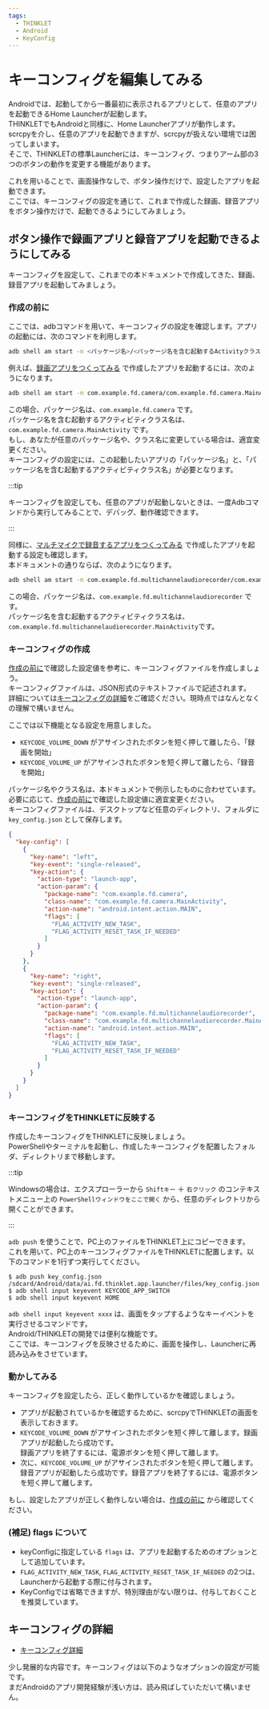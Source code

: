 ```yaml
---
tags:
  - THINKLET
  - Android
  - KeyConfig
---
```


# キーコンフィグを編集してみる
Androidでは、起動してから一番最初に表示されるアプリとして、任意のアプリを起動できるHome Launcherが起動します。  
THINKLETでもAndroidと同様に、Home Launcherアプリが動作します。  
scrcpyを介し、任意のアプリを起動できますが、scrcpyが扱えない環境では困ってしまいます。  
そこで、THINKLETの標準Launcherには、キーコンフィグ、つまりアーム部の3つのボタンの動作を変更する機能があります。

これを用いることで、画面操作なしで、ボタン操作だけで、設定したアプリを起動できます。  
ここでは、キーコンフィグの設定を通じて、これまで作成した録画、録音アプリをボタン操作だけで、起動できるようにしてみましょう。

## ボタン操作で録画アプリと録音アプリを起動できるようにしてみる
キーコンフィグを設定して、これまでの本ドキュメントで作成してきた、録画、録音アプリを起動してみましょう。
### 作成の前に
ここでは、adbコマンドを用いて、キーコンフィグの設定を確認します。アプリの起動には、次のコマンドを利用します。

  ```bash
  adb shell am start -n <パッケージ名>/<パッケージ名を含む起動するActivityクラス名>
  ```

例えば、[録画アプリをつくってみる](./4_buildRecord.md) で作成したアプリを起動するには、次のようになります。

  ```bash
  adb shell am start -n com.example.fd.camera/com.example.fd.camera.MainActivity
  ```

この場合、パッケージ名は、`com.example.fd.camera` です。  
パッケージ名を含む起動するアクティビティクラス名は、 `com.example.fd.camera.MainActivity` です。  
もし、あなたが任意のパッケージ名や、クラス名に変更している場合は、適宜変更ください。  
キーコンフィグの設定には、この起動したいアプリの「パッケージ名」と、「パッケージ名を含む起動するアクティビティクラス名」が必要となります。

:::tip

キーコンフィグを設定しても、任意のアプリが起動しないときは、一度Adbコマンドから実行してみることで、デバッグ、動作確認できます。

:::

同様に、[マルチマイクで録音するアプリをつくってみる](./5_buildMultiMic.md) で作成したアプリを起動する設定も確認します。  
本ドキュメントの通りならば、次のようになります。

  ```bash
  adb shell am start -n com.example.fd.multichannelaudiorecorder/com.example.fd.multichannelaudiorecorder.MainActivity
  ```

この場合、パッケージ名は、`com.example.fd.multichannelaudiorecorder` です。  
パッケージ名を含む起動するアクティビティクラス名は、 `com.example.fd.multichannelaudiorecorder.MainActivity`です。

### キーコンフィグの作成
[作成の前に](#作成の前に)で確認した設定値を参考に、キーコンフィグファイルを作成しましょう。  
キーコンフィグファイルは、JSON形式のテキストファイルで記述されます。  
詳細については[キーコンフィグの詳細](#キーコンフィグの詳細)をご確認ください。現時点ではなんとなくの理解で構いません。

ここでは以下機能となる設定を用意しました。
- `KEYCODE_VOLUME_DOWN` がアサインされたボタンを短く押して離したら、「録画を開始」
- `KEYCODE_VOLUME_UP` がアサインされたボタンを短く押して離したら、「録音を開始」

パッケージ名やクラス名は、本ドキュメントで例示したものに合わせています。  
必要に応じて、[作成の前に](#作成の前に)で確認した設定値に適宜変更ください。  
キーコンフィグファイルは、デスクトップなど任意のディレクトリ、フォルダに `key_config.json` として保存します。

  ```json
  {
    "key-config": [
      {
        "key-name": "left",
        "key-event": "single-released",
        "key-action": {
          "action-type": "launch-app",
          "action-param": {
            "package-name": "com.example.fd.camera",
            "class-name": "com.example.fd.camera.MainActivity",
            "action-name": "android.intent.action.MAIN",
            "flags": [
              "FLAG_ACTIVITY_NEW_TASK",
              "FLAG_ACTIVITY_RESET_TASK_IF_NEEDED"
            ]
          }
        }
      },
      {
        "key-name": "right",
        "key-event": "single-released",
        "key-action": {
          "action-type": "launch-app",
          "action-param": {
            "package-name": "com.example.fd.multichannelaudiorecorder",
            "class-name": "com.example.fd.multichannelaudiorecorder.MainActivity",
            "action-name": "android.intent.action.MAIN",
            "flags": [
              "FLAG_ACTIVITY_NEW_TASK",
              "FLAG_ACTIVITY_RESET_TASK_IF_NEEDED"
            ]
          }
        }
      }
    ]
  }
  ```

### キーコンフィグをTHINKLETに反映する
作成したキーコンフィグをTHINKLETに反映しましょう。  
PowerShellやターミナルを起動し、作成したキーコンフィグを配置したフォルダ、ディレクトリまで移動します。

:::tip

Windowsの場合は、エクスプローラーから `Shiftキー` ＋ `右クリック` 
のコンテキストメニュー上の `PowerShellウィンドウをここで開く` から、任意のディレクトリから開くことができます。

:::

`adb push` を使うことで、PC上のファイルをTHINKLET上にコピーできます。  
これを用いて、PC上のキーコンフィグファイルをTHINKLETに配置します。以下のコマンドを1行ずつ実行してください。

  ```
  $ adb push key_config.json /sdcard/Android/data/ai.fd.thinklet.app.launcher/files/key_config.json
  $ adb shell input keyevent KEYCODE_APP_SWITCH
  $ adb shell input keyevent HOME
  ```

`adb shell input keyevent xxxx` は、画面をタップするようなキーイベントを実行させるコマンドです。  
Android/THINKLETの開発では便利な機能です。     
ここでは、キーコンフィグを反映させるために、画面を操作し、Launcherに再読み込みをさせています。
### 動かしてみる
キーコンフィグを設定したら、正しく動作しているかを確認しましょう。
- アプリが起動されているかを確認するために、scrcpyでTHINKLETの画面を表示しておきます。
- `KEYCODE_VOLUME_DOWN` がアサインされたボタンを短く押して離します。録画アプリが起動したら成功です。  
録画アプリを終了するには、電源ボタンを短く押して離します。
- 次に、`KEYCODE_VOLUME_UP` がアサインされたボタンを短く押して離します。  
録音アプリが起動したら成功です。録音アプリを終了するには、電源ボタンを短く押して離します。

もし、設定したアプリが正しく動作しない場合は、[作成の前に](#作成の前に) から確認してください。

### (補足) flags について
- keyConfigに指定している `flags` は、アプリを起動するためのオプションとして追加しています。
- `FLAG_ACTIVITY_NEW_TASK`, `FLAG_ACTIVITY_RESET_TASK_IF_NEEDED` の2つは、Launcherから起動する際に付与されます。
- KeyConfigでは省略できますが、特別理由がない限りは、付与しておくことを推奨しています。

## キーコンフィグの詳細
- [キーコンフィグ詳細](../keyConfig/keyConfig.md)

少し発展的な内容です。キーコンフィグは以下のようなオプションの設定が可能です。  
まだAndroidのアプリ開発経験が浅い方は、読み飛ばしていただいて構いません。


